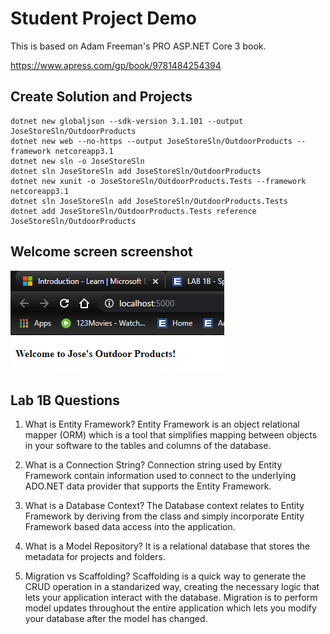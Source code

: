 # Student Project Demo
This is based on Adam Freeman's PRO ASP.NET Core 3 book.

https://www.apress.com/gp/book/9781484254394

## Create Solution and Projects

    dotnet new globaljson --sdk-version 3.1.101 --output JoseStoreSln/OutdoorProducts  
    dotnet new web --no-https --output JoseStoreSln/OutdoorProducts --framework netcoreapp3.1
    dotnet new sln -o JoseStoreSln  
    dotnet sln JoseStoreSln add JoseStoreSln/OutdoorProducts   
    dotnet new xunit -o JoseStoreSln/OutdoorProducts.Tests --framework netcoreapp3.1  
    dotnet sln JoseStoreSln add JoseStoreSln/OutdoorProducts.Tests   
    dotnet add JoseStoreSln/OutdoorProducts.Tests reference JoseStoreSln/OutdoorProducts 
  
  ## Welcome screen screenshot
  ![firstscreenshot](https://github.com/josesison1/JoseStoreSln/blob/master/WelcomeScreen.PNG)

  ## Lab 1B Questions
1. What is Entity Framework?
    Entity Framework is an object relational mapper (ORM) which is a tool that simplifies mapping between objects in your software to the tables and columns of the database.

2. What is a Connection String?
    Connection string used by Entity Framework contain information used to connect to the underlying ADO.NET data provider that supports the Entity Framework.

3. What is a Database Context?
    The Database context relates to Entity Framework by deriving from the class and simply incorporate Entity Framework based data access into the application.

4. What is a Model Repository?
    It is a relational database that stores the metadata for projects and folders. 

5. Migration vs Scaffolding?
    Scaffolding is a quick way to generate the CRUD operation in a standarized way, creating the necessary logic that lets your application interact with the database. Migration is to perform model updates throughout the entire application which lets you modify your database after the model has changed.
